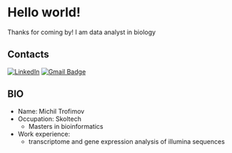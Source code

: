# Hello world!
Thanks for coming by! I am data analyst in biology
## Contacts
[![LinkedIn](https://img.shields.io/badge/LinkedIn--brightgreen?style=social&logo=LinkedIn)](https://www.linkedin.com/in/michil-trofimov-7a748a232/)
[![Gmail Badge](https://img.shields.io/badge/-trofimov.michil@gmail.com-c14438?style=flat-square&logo=Gmail&logoColor=white&link=mailto:trofimov.michil@gmail.com)](mailto:trofimov.michil@gmail.com)
## BIO

- Name: Michil Trofimov
- Occupation: Skoltech
  - Masters in bioinformatics
- Work experience:
  - transcriptome and gene expression analysis of illumina sequences


